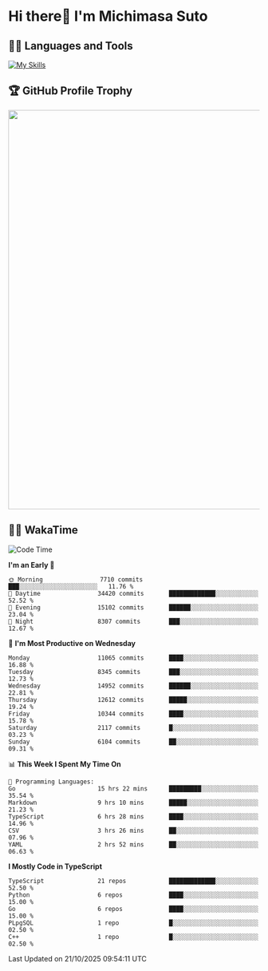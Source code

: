 # Hi there👋 I'm Michimasa Suto

## 🧑‍💻 Languages and Tools
[![My Skills](https://skillicons.dev/icons?i=ts,nextjs,react,go,python,aws,terraform)](https://skillicons.dev)

<!--
**Suto-Michimasa/Suto-Michimasa** is a ✨ _special_ ✨ repository because its `README.md` (this file) appears on your GitHub profile.

Here are some ideas to get you started:

- 🔭 I’m currently working on ...
- 🌱 I’m currently learning ...
- 👯 I’m looking to collaborate on ...
- 🤔 I’m looking for help with ...
- 💬 Ask me about ...
- 📫 How to reach me: ...
- 😄 Pronouns: ...
- ⚡ Fun fact: ...
-->

<!--
## 💎 Github Stats

<div>
  <img height="170" align="left" src="https://github-readme-stats-psi-three-31.vercel.app/api?username=Suto-michimasa&count_private=true&show_icons=true&theme=dark" />
  <img height="170" src="https://github-readme-stats-psi-three-31.vercel.app/api/top-langs/?username=Suto-michimasa&langs_count=8&layout=compact&theme=dark" />
</div>
-->

## 🏆 GitHub Profile Trophy

<img width="800" src="https://github-profile-trophy.vercel.app/?username=Suto-michimasa&theme=onedark&no-frame=true"/>


## 🧑‍💻 WakaTime
<!--START_SECTION:waka-->
![Code Time](http://img.shields.io/badge/Code%20Time-1%2C415%20hrs%207%20mins-blue)

**I'm an Early 🐤** 

```text
🌞 Morning                7710 commits        ███░░░░░░░░░░░░░░░░░░░░░░   11.76 % 
🌆 Daytime                34420 commits       █████████████░░░░░░░░░░░░   52.52 % 
🌃 Evening                15102 commits       ██████░░░░░░░░░░░░░░░░░░░   23.04 % 
🌙 Night                  8307 commits        ███░░░░░░░░░░░░░░░░░░░░░░   12.67 % 
```
📅 **I'm Most Productive on Wednesday** 

```text
Monday                   11065 commits       ████░░░░░░░░░░░░░░░░░░░░░   16.88 % 
Tuesday                  8345 commits        ███░░░░░░░░░░░░░░░░░░░░░░   12.73 % 
Wednesday                14952 commits       ██████░░░░░░░░░░░░░░░░░░░   22.81 % 
Thursday                 12612 commits       █████░░░░░░░░░░░░░░░░░░░░   19.24 % 
Friday                   10344 commits       ████░░░░░░░░░░░░░░░░░░░░░   15.78 % 
Saturday                 2117 commits        █░░░░░░░░░░░░░░░░░░░░░░░░   03.23 % 
Sunday                   6104 commits        ██░░░░░░░░░░░░░░░░░░░░░░░   09.31 % 
```


📊 **This Week I Spent My Time On** 

```text
💬 Programming Languages: 
Go                       15 hrs 22 mins      █████████░░░░░░░░░░░░░░░░   35.54 % 
Markdown                 9 hrs 10 mins       █████░░░░░░░░░░░░░░░░░░░░   21.23 % 
TypeScript               6 hrs 28 mins       ████░░░░░░░░░░░░░░░░░░░░░   14.96 % 
CSV                      3 hrs 26 mins       ██░░░░░░░░░░░░░░░░░░░░░░░   07.96 % 
YAML                     2 hrs 52 mins       ██░░░░░░░░░░░░░░░░░░░░░░░   06.63 % 
```

**I Mostly Code in TypeScript** 

```text
TypeScript               21 repos            █████████████░░░░░░░░░░░░   52.50 % 
Python                   6 repos             ████░░░░░░░░░░░░░░░░░░░░░   15.00 % 
Go                       6 repos             ████░░░░░░░░░░░░░░░░░░░░░   15.00 % 
PLpgSQL                  1 repo              █░░░░░░░░░░░░░░░░░░░░░░░░   02.50 % 
C++                      1 repo              █░░░░░░░░░░░░░░░░░░░░░░░░   02.50 % 
```




 Last Updated on 21/10/2025 09:54:11 UTC
<!--END_SECTION:waka-->
